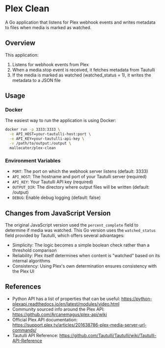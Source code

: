 # Plex Clean

A Go application that listens for Plex webhook events and writes metadata to files when media is marked as watched.

## Overview

This application:
1. Listens for webhook events from Plex
2. When a media.stop event is received, it fetches metadata from Tautulli
3. If the media is marked as watched (watched_status = 1), it writes the metadata to a JSON file

## Usage

### Docker

The easiest way to run the application is using Docker:

```bash
docker run -p 3333:3333 \
  -e API_HOST=your-tautulli-host:port \
  -e API_KEY=your-tautulli-api-key \
  -v /path/to/output:/output \
  mallocator/plex-clean
```

### Environment Variables

- `PORT`: The port on which the webhook server listens (default: 3333)
- `API_HOST`: The hostname and port of your Tautulli server (required)
- `API_KEY`: Your Tautulli API key (required)
- `OUTPUT_DIR`: The directory where output files will be written (default: /output)
- `DEBUG`: Enable debug logging (default: false)

## Changes from JavaScript Version

The original JavaScript version used the `percent_complete` field to determine if media was watched. This Go version uses the `watched_status` field provided by Tautulli, which offers several advantages:

- Simplicity: The logic becomes a simple boolean check rather than a threshold comparison
- Reliability: Plex itself determines when content is "watched" based on its internal algorithms
- Consistency: Using Plex's own determination ensures consistency with the Plex UI

## References

* Python API has a list of properties that can be useful: https://python-plexapi.readthedocs.io/en/latest/modules/video.html
* Community sourced info around the Plex API: https://github.com/Arcanemagus/plex-api/wiki
* Official Plex API documentation: https://support.plex.tv/articles/201638786-plex-media-server-url-commands/
* Tautulli API Reference: https://github.com/Tautulli/Tautulli/wiki/Tautulli-API-Reference
